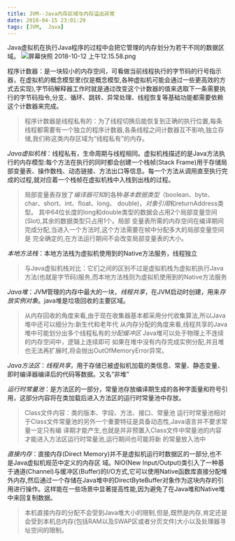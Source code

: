 ```yaml
---
title: JVM--Java内存区域与内存溢出异常
date: 2018-04-15 23:01:29
tags: [JVM,  Java]
---
```

Java虚拟机在执行Java程序的过程中会把它管理的内存划分为若干不同的数据区域。
![屏幕快照 2018-10-12 上午12.15.58.png](https://i.loli.net/2018/10/12/5bbff4778db4b.png)

<!-- more-->

程序计数器：是一块较小的内存空间，可看做当前线程执行的字节码的行号指示器，在虚拟机的概念模型里(仅是概念模型,各种虚拟机可能会通过一些更高效的方式去实现),字节码解释器工作时就是通过改变这个计数器的值来选取下一条需要执行的字节码指令,分支、循环、跳转、异常处理、线程恢复等基础功能都需要依赖这个计数器来完成。

> 程序计数器是线程私有的：为了线程切换后能恢复到正确的执行位置,每条线程都需要有一个独立的程序计数器,各条线程之间计数器互不影响,独立存储,我们称这类内存区域为“线程私有”的内存。

*Java虚拟机栈*：线程私有，生命周期与线程相同。虚拟机栈描述的是Java方法执行的内存模型:每个方法在执行的同时都会创建一个栈帧(Stack Frame)用于存储局部变量表、操作数栈、动态链接、方法出口等信息。每一个方法从调用直至执行完成的过程,就对应着一个栈帧在虚拟机栈中入栈到出栈的过程。
> 局部变量表存放了*编译器可知*的各种*基本数据类型*（boolean、byte、char、short、int、float、long、
double)，*对象引用*和returnAddress类型。
> 其中64位长度的long和double类型的数据会占用2个局部变量空间(Slot),其余的数据类型只占用1个。局部
变量表所需的内存空间在编译期间完成分配,当进入一个方法时,这个方法需要在帧中分配多大的局部变量空间是
完全确定的,在方法运行期间不会改变局部变量表的大小。

*本地方法栈*：本地方法栈为虚拟机使用到的Native方法服务，线程独立
> 与Java虚拟机栈对比：它们之间的区别不过是虚拟机栈为虚拟机执行Java方法(也就是字节码)服务,而本地方法栈则为虚拟机使用到的Native方法服务

*Java堆*：JVM管理的内存中最大的一块，*线程共享*，在JVM启动时创建，用来*存放实例对象*。java堆是垃圾回收的主要区域。
> 从内存回收的角度来看,由于现在收集器基本都采用分代收集算法,所以Java堆中还可以细分为:新生代和老年代
> 从内存分配的角度来看,线程共享的Java堆中可能划分出多个线程私有的*分配缓冲区*
> Java堆可以处于物理上不连续的内存空间中，逻辑上连续即可
> 如果在堆中没有内存完成实例分配,并且堆也无法再扩展时,将会抛出OutOfMemoryError异常。

*Java方法区*：*线程共享*，用于存储已被虚拟机加载的类信息、常量、静态变量、即时编译器编译后的代码等数据。又名“非堆”

*运行时常量池*：是方法区的一部分，常量池存放编译期生成的各种字面量和符号引用，这部分内容将在类加载后进入方法区的运行时常量池中存放。
>Class文件内容：类的版本、字段、方法、接口、常量池
>运行时常量池相对于Class文件常量池的另外一个重要特征是具备动态性,Java语言并不要求常量一定只有编
译期才能产生,也就是并非预置入Class文件中常量池的内容才能进入方法区运行时常量池,运行期间也可能将新
的常量放入池中

*直接内存*：直接内存(Direct Memory)并不是虚拟机运行时数据区的一部分,也不是Java虚拟机规范中定义的内存区
域。NIO(New Input/Output)类引入了一种基于通道(Channel)与缓冲区(Buffer)的I/O方式,它可以使用Native函数库直接分配堆外内存,然后通过一个存储在Java堆中的DirectByteBuffer对象作为这块内存的引用进行操作。这样能在一些场景中显著提高性能,因为避免了在Java堆和Native堆中来回复制数据。
>本机直接内存的分配不会受到Java堆大小的限制,但是,既然是内存,肯定还是会受到本机总内存(包括RAM以及SWAP区或者分页文件)大小以及处理器寻址空间的限制。
